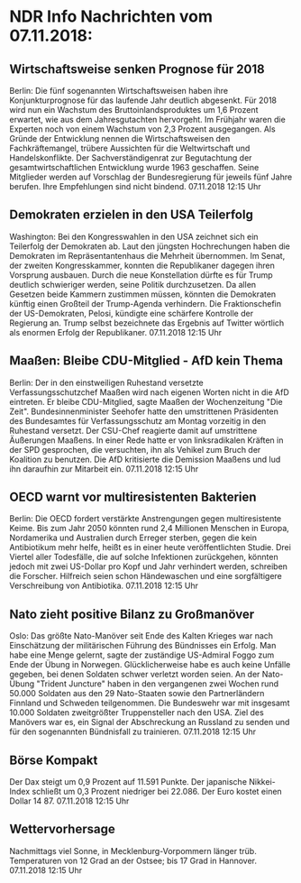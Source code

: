 # NDR Info Nachrichten vom 07.11.2018:


## Wirtschaftsweise senken Prognose für 2018
Berlin:    Die fünf sogenannten Wirtschaftsweisen haben ihre Konjunkturprognose für das laufende Jahr deutlich abgesenkt. Für 2018 wird nun ein Wachstum des Bruttoinlandsproduktes um 1,6 Prozent erwartet, wie aus dem Jahresgutachten hervorgeht. Im Frühjahr waren die Experten noch von einem Wachstum von 2,3 Prozent ausgegangen. Als Gründe der Entwicklung nennen die Wirtschaftsweisen den Fachkräftemangel, trübere Aussichten für die Weltwirtschaft und Handelskonflikte. Der Sachverständigenrat zur Begutachtung der gesamtwirtschaftlichen Entwicklung wurde 1963 geschaffen. Seine Mitglieder werden auf Vorschlag der Bundesregierung für jeweils fünf Jahre berufen. Ihre Empfehlungen sind nicht bindend. 07.11.2018 12:15 Uhr 

## Demokraten erzielen in den USA Teilerfolg
Washington: Bei den Kongresswahlen in den USA zeichnet sich ein Teilerfolg der Demokraten ab. Laut den jüngsten Hochrechungen haben die Demokraten im Repräsentantenhaus die Mehrheit übernommen. Im Senat, der zweiten Kongresskammer, konnten die Republikaner dagegen ihren Vorsprung ausbauen. Durch die neue Konstellation dürfte es für Trump deutlich schwieriger werden, seine Politik durchzusetzen. Da allen Gesetzen beide Kammern zustimmen müssen, könnten die Demokraten künftig einen Großteil der Trump-Agenda verhindern. Die Fraktionschefin der US-Demokraten, Pelosi, kündigte eine schärfere Kontrolle der Regierung an. Trump selbst bezeichnete das Ergebnis auf Twitter wörtlich als enormen Erfolg der Republikaner. 07.11.2018 12:15 Uhr 

## Maaßen: Bleibe CDU-Mitglied - AfD kein Thema
Berlin: Der in den einstweiligen Ruhestand versetzte Verfassungsschutzchef Maaßen wird nach eigenen Worten nicht in die AfD eintreten. Er bleibe CDU-Mitglied, sagte Maaßen der Wochenzeitung "Die Zeit". Bundesinnenminister Seehofer hatte den umstrittenen Präsidenten des Bundesamtes für Verfassungsschutz am Montag vorzeitig in den Ruhestand versetzt. Der CSU-Chef reagierte damit auf umstrittene Äußerungen Maaßens. In einer Rede hatte er von linksradikalen Kräften in der SPD gesprochen, die versuchten, ihn als Vehikel zum Bruch der Koalition zu benutzen. Die AfD kritisierte die Demission Maaßens und lud ihn daraufhin zur Mitarbeit ein. 07.11.2018 12:15 Uhr 

## OECD warnt vor multiresistenten Bakterien
Berlin: Die OECD fordert verstärkte Anstrengungen gegen multiresistente Keime. Bis zum Jahr 2050 könnten rund 2,4 Millionen Menschen in Europa, Nordamerika und Australien durch Erreger sterben, gegen die kein Antibiotikum mehr helfe, heißt es in einer heute veröffentlichten Studie. Drei Viertel aller Todesfälle, die auf solche Infektionen zurückgehen, könnten jedoch mit zwei US-Dollar pro Kopf und Jahr verhindert werden, schreiben die Forscher. Hilfreich seien schon Händewaschen und eine sorgfältigere Verschreibung von Antibiotika. 07.11.2018 12:15 Uhr 

## Nato zieht positive Bilanz zu Großmanöver
Oslo:   Das größte Nato-Manöver seit Ende des Kalten Krieges war nach Einschätzung der militärischen Führung des Bündnisses ein Erfolg. Man habe eine Menge gelernt, sagte der zuständige US-Admiral Foggo zum Ende der Übung in Norwegen. Glücklicherweise habe es auch keine Unfälle gegeben, bei denen Soldaten schwer verletzt worden seien. An der Nato-Übung "Trident Juncture" haben in den vergangenen zwei Wochen rund 50.000 Soldaten aus den 29 Nato-Staaten sowie den Partnerländern Finnland und Schweden teilgenommen. Die Bundeswehr war mit insgesamt 10.000 Soldaten zweitgrößter Truppensteller nach den USA. Ziel des Manövers war es, ein Signal der Abschreckung an Russland zu senden und für den sogenannten Bündnisfall zu trainieren. 07.11.2018 12:15 Uhr 

## Börse Kompakt
Der Dax steigt um 0,9 Prozent auf 11.591  Punkte. Der japanische Nikkei-Index schließt um 0,3 Prozent niedriger bei 22.086. Der Euro kostet einen Dollar 14  87. 07.11.2018 12:15 Uhr 

## Wettervorhersage
Nachmittags viel Sonne, in Mecklenburg-Vorpommern länger trüb. Temperaturen von 12 Grad an der Ostsee; bis 17 Grad in Hannover. 07.11.2018 12:15 Uhr 
